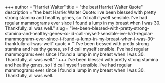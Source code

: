 +++
author = "Harriet Walter"
title = "the best Harriet Walter Quote"
description = "the best Harriet Walter Quote: I've been blessed with pretty strong stamina and healthy genes, so I'd call myself sensible. I've had regular mammograms ever since I found a lump in my breast when I was 30. Thankfully, all was well."
slug = "ive-been-blessed-with-pretty-strong-stamina-and-healthy-genes-so-id-call-myself-sensible-ive-had-regular-mammograms-ever-since-i-found-a-lump-in-my-breast-when-i-was-30-thankfully-all-was-well"
quote = '''I've been blessed with pretty strong stamina and healthy genes, so I'd call myself sensible. I've had regular mammograms ever since I found a lump in my breast when I was 30. Thankfully, all was well.'''
+++
I've been blessed with pretty strong stamina and healthy genes, so I'd call myself sensible. I've had regular mammograms ever since I found a lump in my breast when I was 30. Thankfully, all was well.
